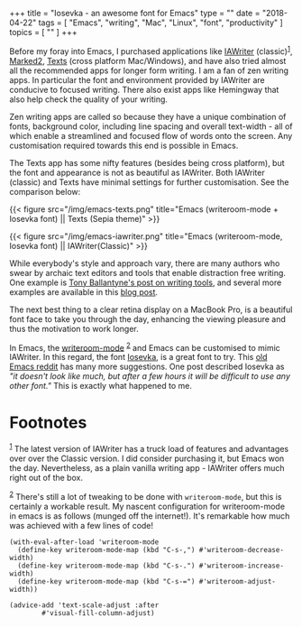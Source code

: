 +++
title = "Iosevka - an awesome font for Emacs"
type = ""
date = "2018-04-22"
tags = [ "Emacs", "writing", "Mac", "Linux", "font", "productivity" ]
topics = [ "" ]
+++

Before my foray into Emacs, I purchased applications like [IAWriter](https://ia.net/writer)
(classic)<sup><a id="fnr.1" class="footref" href="#fn.1">1</a></sup>, [Marked2](http://brettterpstra.com/2017/08/01/long-form-writing-with-marked-2-plus-2-dot-5-11-teaser/), [Texts](http://www.texts.io/) (cross platform Mac/Windows), and have
also tried almost all the recommended apps for longer form writing. I
am a fan of zen writing apps. In particular the font and environment
provided by IAWriter are conducive to focused writing. There also
exist apps like Hemingway that also help check the quality of your
writing.

Zen writing apps are called so because they have a unique combination
of fonts, background color, including line spacing and overall
text-width - all of which enable a streamlined and focused flow of
words onto the screen. Any customisation required towards this end is
possible in Emacs. 

The Texts app has some nifty features (besides being cross platform),
but the font and appearance is not as beautiful as IAWriter. Both
IAWriter (classic) and Texts have minimal settings for further
customisation. See the comparison below:

{{< figure src="/img/emacs-texts.png" title="Emacs (writeroom-mode + Iosevka font) || Texts (Sepia theme)" >}}

{{< figure src="/img/emacs-iawriter.png" title="Emacs (writeroom-mode, Iosevka font) || IAWriter(Classic)" >}}

While everybody's style and approach vary, there are many authors who
swear by archaic text editors and tools that enable distraction free
writing. One example is [Tony Ballantyne's post on writing tools](http://tonyballantyne.com/how-to-write/writing-tools/),
and several more examples are available in this [blog post](http://irreal.org/blog/?p=4651).

The next best thing to a clear retina display on a MacBook Pro, is a
beautiful font face to take you through the day, enhancing the viewing
pleasure and thus the motivation to work longer.

In Emacs, the [writeroom-mode](https://github.com/joostkremers/writeroom-mode) <sup><a id="fnr.2" class="footref" href="#fn.2">2</a></sup> and Emacs can be customised to
mimic IAWriter. In this regard, the font [Iosevka](https://be5invis.github.io/Iosevka/), is a great font to
try. This [old Emacs reddit](https://www.reddit.com/r/emacs/comments/5twcka/which_font_do_you_use/) has many more suggestions. One post
described Iosevka as *"it* *doesn't look like much, but after a few hours
it will be difficult to* *use any other font."* This is exactly what
happened to me.


# Footnotes

<sup><a id="fn.1" href="#fnr.1">1</a></sup> The latest version of IAWriter has a truck load of features and
advantages over over the Classic version. I did consider purchasing
it, but Emacs won the day. Nevertheless, as a plain vanilla writing
app - IAWriter offers much right out of the box.

<sup><a id="fn.2" href="#fnr.2">2</a></sup> There's still a lot of tweaking to be done with `writeroom-mode`,
but this is certainly a workable result. My nascent configuration for
writeroom-mode in emacs is as follows (munged off the internet!). It's remarkable how much was
achieved with a few lines of code!

    (with-eval-after-load 'writeroom-mode
      (define-key writeroom-mode-map (kbd "C-s-,") #'writeroom-decrease-width)
      (define-key writeroom-mode-map (kbd "C-s-.") #'writeroom-increase-width)
      (define-key writeroom-mode-map (kbd "C-s-=") #'writeroom-adjust-width))
    
    (advice-add 'text-scale-adjust :after
            #'visual-fill-column-adjust)
